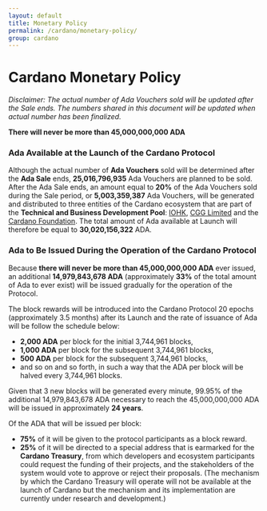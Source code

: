 ```yaml
---
layout: default
title: Monetary Policy
permalink: /cardano/monetary-policy/
group: cardano
---
```


# Cardano Monetary Policy

*Disclaimer: The actual number of Ada Vouchers sold will be updated after the Sale ends. The numbers shared in this document will be updated when actual number has been finalized.*

**There will never be more than 45,000,000,000 ADA**

### Ada Available at the Launch of the Cardano Protocol

Although the actual number of **Ada Vouchers** sold will be determined after the **Ada Sale** ends, **25,016,796,935** Ada Vouchers are planned to be sold. After the Ada Sale ends, an amount equal to **20%** of the Ada Vouchers sold during the Sale period, or **5,003,359,387** Ada Vouchers, will be generated and distributed to three entities of the Cardano ecosystem that are part of the **Technical and Business Development Pool**: [IOHK](https://iohk.io), [CGG Limited](http://cardano.io/) and the [Cardano Foundation](https://cardanofoundation.org/). The total amount of Ada available at Launch will therefore be equal to **30,020,156,322** ADA.

### Ada to Be Issued During the Operation of the Cardano Protocol 

Because **there will never be more than 45,000,000,000 ADA** ever issued, an additional **14,979,843,678 ADA** (approximately **33%** of the total amount of Ada to ever exist) will be issued gradually for the operation of the Protocol.

The block rewards will be introduced into the Cardano Protocol 20 epochs (approximately 3.5 months) after its Launch and the rate of issuance of Ada will be follow the schedule below:

- **2,000 ADA** per block for the initial 3,744,961 blocks,
- **1,000 ADA** per block for the subsequent 3,744,961 blocks,
- **500 ADA** per block for the subsequent 3,744,961 blocks,
- and so on and so forth, in such a way that the ADA per block will be halved every 3,744,961 blocks.

Given that 3 new blocks will be generated every minute, 99.95% of the additional 14,979,843,678 ADA necessary to reach the 45,000,000,000 ADA will be issued in approximately **24 years**.

Of the ADA that will be issued per block:

- **75%** of it will be given to the protocol participants as a block reward.
- **25%** of it will be directed to a special address that is earmarked for the **Cardano Treasury**, from which developers and ecosystem participants could request the funding of their projects, and the stakeholders of the system would vote to approve or reject their proposals. (The mechanism by which the Cardano Treasury will operate will not be available at the launch of Cardano but the mechanism and its implementation are currently under research and development.)
